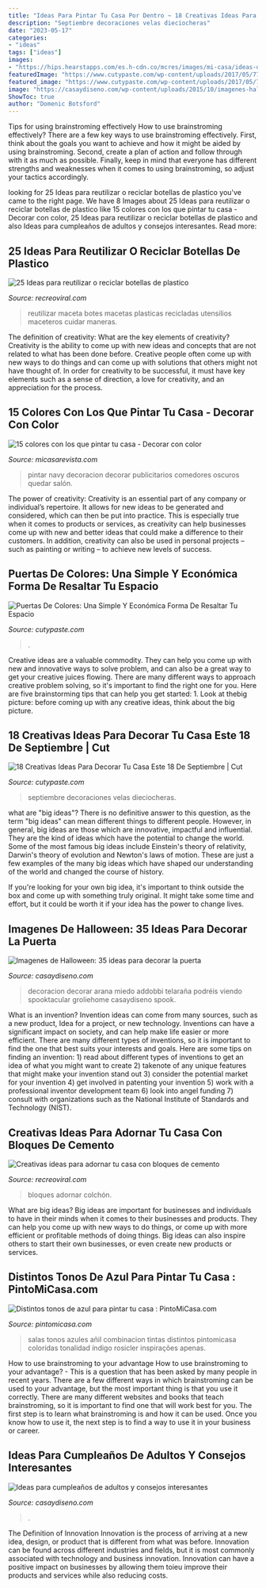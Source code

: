 ```yaml
---
title: "Ideas Para Pintar Tu Casa Por Dentro ~ 18 Creativas Ideas Para Decorar Tu Casa Este 18 De Septiembre"
description: "Septiembre decoraciones velas dieciocheras"
date: "2023-05-17"
categories:
- "ideas"
tags: ["ideas"]
images:
- "https://hips.hearstapps.com/es.h-cdn.co/mcres/images/mi-casa/ideas-decoracion/colores-originales-para-pintar-tu-casa/azul-marino/1676465-1-esl-ES/azul-marino.jpg?resize=480:*"
featuredImage: "https://www.cutypaste.com/wp-content/uploads/2017/05/778f0f3c1a48c24f817276e943594d07.jpg"
featured_image: "https://www.cutypaste.com/wp-content/uploads/2017/05/778f0f3c1a48c24f817276e943594d07.jpg"
image: "https://casaydiseno.com/wp-content/uploads/2015/10/imagenes-halloween-decoracion-puerta-miedo-arana-calabazas.jpg"
ShowToc: true
author: "Domenic Botsford"
---
```



Tips for using brainstroming effectively
How to use brainstroming effectively?
There are a few key ways to use brainstroming effectively. First, think about the goals you want to achieve and how it might be aided by using brainstroming. Second, create a plan of action and follow through with it as much as possible. Finally, keep in mind that everyone has different strengths and weaknesses when it comes to using brainstroming, so adjust your tactics accordingly.

	

		
looking for 25 Ideas para reutilizar o reciclar botellas de plastico you've came to the right page. We have 8 Images about 25 Ideas para reutilizar o reciclar botellas de plastico like 15 colores con los que pintar tu casa - Decorar con color, 25 Ideas para reutilizar o reciclar botellas de plastico and also Ideas para cumpleaños de adultos y consejos interesantes. Read more:
		
    
## 25 Ideas Para Reutilizar O Reciclar Botellas De Plastico

<img loading=lazy src="http://www.recreoviral.com/wp-content/uploads/2014/08/maceta-infantil2.jpg" onerror="this.onerror=null;this.src='https://tse1.mm.bing.net/th?id=OIP.NKnuxHPbsyvQKYM0uR8WYwHaK4&amp;pid=15.1';" alt="25 Ideas para reutilizar o reciclar botellas de plastico">

_Source: recreoviral.com_

>reutilizar maceta botes macetas plasticas recicladas utensilios maceteros cuidar maneras. 

	

The definition of creativity: What are the key elements of creativity?
Creativity is the ability to come up with new ideas and concepts that are not related to what has been done before. Creative people often come up with new ways to do things and can come up with solutions that others might not have thought of. In order for creativity to be successful, it must have key elements such as a sense of direction, a love for creativity, and an appreciation for the process.

    
## 15 Colores Con Los Que Pintar Tu Casa - Decorar Con Color

<img loading=lazy src="https://hips.hearstapps.com/es.h-cdn.co/mcres/images/mi-casa/ideas-decoracion/colores-originales-para-pintar-tu-casa/azul-marino/1676465-1-esl-ES/azul-marino.jpg?resize=480:*" onerror="this.onerror=null;this.src='https://tse4.mm.bing.net/th?id=OIP.eJNwZxZ5HWwOhiQIX4qaEAHaJ4&amp;pid=15.1';" alt="15 colores con los que pintar tu casa - Decorar con color">

_Source: micasarevista.com_

>pintar navy decoracion decorar publicitarios comedores oscuros quedar salón. 

	

The power of creativity:
Creativity is an essential part of any company or individual’s repertoire. It allows for new ideas to be generated and considered, which can then be put into practice. This is especially true when it comes to products or services, as creativity can help businesses come up with new and better ideas that could make a difference to their customers. In addition, creativity can also be used in personal projects – such as painting or writing – to achieve new levels of success.

    
## Puertas De Colores: Una Simple Y Económica Forma De Resaltar Tu Espacio

<img loading=lazy src="https://www.cutypaste.com/wp-content/uploads/2017/05/778f0f3c1a48c24f817276e943594d07.jpg" onerror="this.onerror=null;this.src='https://tse2.mm.bing.net/th?id=OIP.fRQFLuURf4xIc-1FN0l-tgHaKW&amp;pid=15.1';" alt="Puertas De Colores: Una Simple Y Económica Forma De Resaltar Tu Espacio">

_Source: cutypaste.com_

>. 

	

Creative ideas are a valuable commodity. They can help you come up with new and innovative ways to solve problem, and can also be a great way to get your creative juices flowing. There are many different ways to approach creative problem solving, so it's important to find the right one for you. Here are five brainstorming tips that can help you get started: 1. Look at thebig picture: before coming up with any creative ideas, think about the big picture.

    
## 18 Creativas Ideas Para Decorar Tu Casa Este 18 De Septiembre | Cut

<img loading=lazy src="http://www.cutypaste.com/wp-content/uploads/2015/09/41.jpg" onerror="this.onerror=null;this.src='https://tse2.mm.bing.net/th?id=OIP.iwXTz9DILNvv4qapzhUvzAHaLH&amp;pid=15.1';" alt="18 Creativas Ideas Para Decorar Tu Casa Este 18 De Septiembre | Cut">

_Source: cutypaste.com_

>septiembre decoraciones velas dieciocheras. 

	

what are "big ideas"?
There is no definitive answer to this question, as the term "big ideas" can mean different things to different people. However, in general, big ideas are those which are innovative, impactful and influential. They are the kind of ideas which have the potential to change the world.
Some of the most famous big ideas include Einstein's theory of relativity, Darwin's theory of evolution and Newton's laws of motion. These are just a few examples of the many big ideas which have shaped our understanding of the world and changed the course of history.

If you're looking for your own big idea, it's important to think outside the box and come up with something truly original. It might take some time and effort, but it could be worth it if your idea has the power to change lives.

    
## Imagenes De Halloween: 35 Ideas Para Decorar La Puerta

<img loading=lazy src="https://casaydiseno.com/wp-content/uploads/2015/10/imagenes-halloween-decoracion-puerta-miedo-arana-calabazas.jpg" onerror="this.onerror=null;this.src='https://tse2.mm.bing.net/th?id=OIP.ll1USegnJo_Wr-aDv9_DvgHaKX&amp;pid=15.1';" alt="Imagenes de Halloween: 35 ideas para decorar la puerta">

_Source: casaydiseno.com_

>decoracion decorar arana miedo addobbi telaraña podréis viendo spooktacular groliehome casaydiseno spook. 

	

What is an invention?
Invention ideas can come from many sources, such as a new product, Idea for a project, or new technology. Inventions can have a significant impact on society, and can help make life easier or more efficient. There are many different types of inventions, so it is important to find the one that best suits your interests and goals. Here are some tips on finding an invention: 1) read about different types of inventions to get an idea of what you might want to create 2) takenote of any unique features that might make your invention stand out 3) consider the potential market for your invention 4) get involved in patenting your invention 5) work with a professional inventor development team 6) look into angel funding 7) consult with organizations such as the National Institute of Standards and Technology (NIST).

    
## Creativas Ideas Para Adornar Tu Casa Con Bloques De Cemento

<img loading=lazy src="https://www.recreoviral.com/wp-content/uploads/2015/08/Cosas-creativas-hechas-con-bloques-de-cemento-12.jpg" onerror="this.onerror=null;this.src='https://tse1.mm.bing.net/th?id=OIP.PLBAk9QYUr9fdyZHx1a4DwHaJ4&amp;pid=15.1';" alt="Creativas ideas para adornar tu casa con bloques de cemento">

_Source: recreoviral.com_

>bloques adornar colchón. 

	

What are big ideas?
Big ideas are important for businesses and individuals to have in their minds when it comes to their businesses and products. They can help you come up with new ways to do things, or come up with more efficient or profitable methods of doing things. Big ideas can also inspire others to start their own businesses, or even create new products or services.

    
## Distintos Tonos De Azul Para Pintar Tu Casa : PintoMiCasa.com

<img loading=lazy src="https://www.pintomicasa.com/img/2012/02/sala-azul-añil-600x425.jpg" onerror="this.onerror=null;this.src='https://tse4.mm.bing.net/th?id=OIP.ZFZj4dkF6sY1_aw08LWWCwHaFP&amp;pid=15.1';" alt="Distintos tonos de azul para pintar tu casa : PintoMiCasa.com">

_Source: pintomicasa.com_

>salas tonos azules añil combinacion tintas distintos pintomicasa coloridas tonalidad índigo rosicler inspirações apenas. 

	

How to use brainstroming to your advantage
How to use brainstroming to your advantage? - This is a question that has been asked by many people in recent years. There are a few different ways in which brainstroming can be used to your advantage, but the most important thing is that you use it correctly. There are many different websites and books that teach brainstroming, so it is important to find one that will work best for you. The first step is to learn what brainstroming is and how it can be used. Once you know how to use it, the next step is to find a way to use it in your business or career.

    
## Ideas Para Cumpleaños De Adultos Y Consejos Interesantes

<img loading=lazy src="http://casaydiseno.com/wp-content/uploads/2016/06/decoracion-chicas-cumpleanos-flores-mesa.jpg" onerror="this.onerror=null;this.src='https://tse4.mm.bing.net/th?id=OIP.hDMrwfFFO6gSfU-oJwmnmAHaLH&amp;pid=15.1';" alt="Ideas para cumpleaños de adultos y consejos interesantes">

_Source: casaydiseno.com_

>. 

	

The Definition of Innovation
Innovation is the process of arriving at a new idea, design, or product that is different from what was before. Innovation can be found across different industries and fields, but it is most commonly associated with technology and business innovation. Innovation can have a positive impact on businesses by allowing them toieu improve their products and services while also reducing costs.

